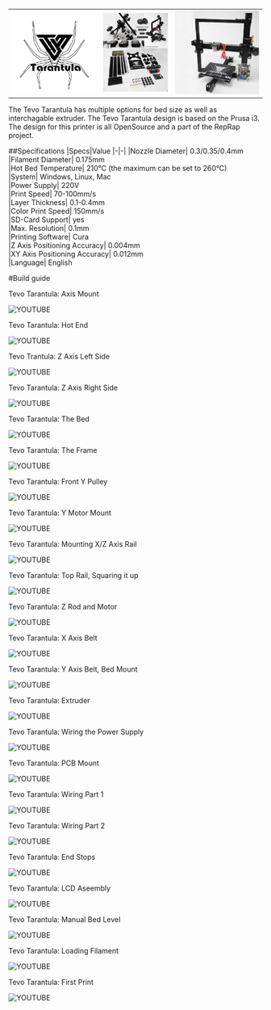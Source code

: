 ||||
|-|-|-|
|![Alt](img/TevoTran.png)| ![Alt](img/Tevotranparts.jpg)| ![Alt](img/tevo-tarantula-prusa-i3.jpg)|

The Tevo Tarantula has multiple options for bed size as well as interchagable extruder.
The Tevo Tarantula design is based on the Prusa i3. The design for this printer is all OpenSource and a part of the RepRap project.

##Specifications
|Specs|Value
|-|-|
|Nozzle Diameter| 0.3/0.35/0.4mm  
|Filament Diameter| 0.175mm    
|Hot Bed Temperature| 210°C (the maximum can be set to 260°C)    
|System| Windows, Linux, Mac  
|Power Supply| 220V  
|Print Speed| 70-100mm/s  
|Layer Thickness| 0.1-0.4mm    
|Color Print Speed| 150mm/s   
|SD-Card Support| yes  
|Max. Resolution| 0.1mm   
|Printing Software| Cura   
|Z Axis Positioning Accuracy| 0.004mm    
|XY Axis Positioning Accuracy| 0.012mm  
|Language| English

#Build guide

Tevo Tarantula: Axis Mount

![YOUTUBE](kjc8OBsKi0U)

Tevo Tarantula: Hot End

![YOUTUBE](UA0L-CeIsfU)

Tevo Trantula: Z Axis Left Side

![YOUTUBE](xZSAV8wgkY4)

Tevo Tarantula: Z Axis Right Side

![YOUTUBE](aWQVq2WBmBw)

Tevo Tarantula: The Bed

![YOUTUBE](dVPn4F9E-58)

Tevo Tarantula: The Frame

![YOUTUBE](cd1eq7PBJ68)

Tevo Tarantula: Front Y Pulley

![YOUTUBE](kP2VfH3seyU)

Tevo Tarantula: Y Motor Mount

![YOUTUBE](ASpiZLruV_g)

Tevo Tarantula: Mounting X/Z Axis Rail

![YOUTUBE](SdbfJzpRvCg)

Tevo Tarantula: Top Rail, Squaring it up

![YOUTUBE](69ffFF2jH2U)

Tevo Tarantula: Z Rod and Motor

![YOUTUBE](4Xpand4vv68)

Tevo Tarantula: X Axis Belt

![YOUTUBE](SI78y3WmA9I)

Tevo Tarantula: Y Axis Belt, Bed Mount

![YOUTUBE](cq-1sfK1OTs)

Tevo Tarantula: Extruder

![YOUTUBE](8FtcHHTXdRw)

Tevo Tarantula: Wiring the Power Supply

![YOUTUBE](QXZLPxs-2g0)

Tevo Tarantula: PCB Mount

![YOUTUBE](JU4yry9pFbM)

Tevo Tarantula: Wiring Part 1

![YOUTUBE](Thp9QjF4g-4)

Tevo Tarantula: Wiring Part 2

![YOUTUBE](BPRXYImeidU)

Tevo Tarantula: End Stops

![YOUTUBE](4ahehMk2XBo)

Tevo Tarantula: LCD Aseembly

![YOUTUBE](bRLhmWX551E)

Tevo Tarantula: Manual Bed Level

![YOUTUBE](y2Sj9c1Mqlg)

Tevo Tarantula: Loading Filament

![YOUTUBE](s9ynys-A2jM)

Tevo Tarantula: First Print

![YOUTUBE](ny4yCuVsxeI)